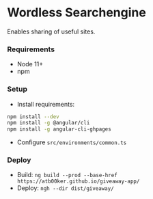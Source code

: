 # Wordless Searchengine

Enables sharing of useful sites.

### Requirements

- Node 11+
- npm

### Setup

- Install requirements:
```bash
npm install --dev
npm install -g @angular/cli
npm install -g angular-cli-ghpages
```

- Configure `src/environments/common.ts`

### Deploy

- Build: `ng build --prod --base-href https://atb00ker.github.io/giveaway-app/`
- Deploy: `ngh --dir dist/giveaway/`
